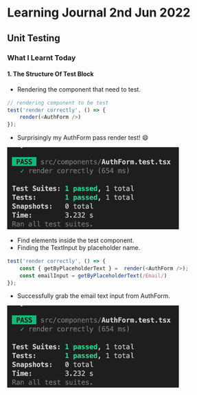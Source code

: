 # Learning Journal 2nd Jun 2022
## Unit Testing
### What I Learnt Today
#### 1. The Structure Of Test Block 
- Rendering the component that need to test.
```javascript
// rendering component to be test
test('render correctly', () => {
    render(<AuthForm />)
});
```
- Surprisingly my AuthForm pass render test! 😄
<img src="https://github.com/janson-gan/react-native-training/blob/main/images/June/02062022/Screenshot%202022-06-02%20at%205.19.12%20PM.png" width="400" />

- Find elements inside the test component.
- Finding the TextInput by placeholder name.
```javascript
test('render correctly', () => {
    const { getByPlaceholderText } =  render(<AuthForm />);
    const emailInput = getByPlaceholderText(/Email/)
});
```
- Successfully grab the email text input from AuthForm.
<img src="https://github.com/janson-gan/react-native-training/blob/main/images/June/02062022/Screenshot%202022-06-02%20at%205.19.12%20PM.png" width="400" />
